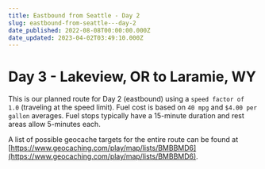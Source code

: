 ```yaml
---
title: Eastbound from Seattle - Day 2
slug: eastbound-from-seattle---day-2
date_published: 2022-08-08T00:00:00.000Z
date_updated: 2023-04-02T03:49:10.000Z
---
```


# Day 3 - Lakeview, OR to Laramie, WY

This is our planned route for Day 2 (eastbound) using a `speed factor of 1.0` (traveling at the speed limit).  Fuel cost is based on `40 mpg` and `$4.00 per gallon` averages.  Fuel stops typically have a 15-minute duration and rest areas allow 5-minutes each.

A list of possible geocache targets for the entire route can be found at [https://www.geocaching.com/play/map/lists/BMBBMD6](https://www.geocaching.com/play/map/lists/BMBBMD6).
